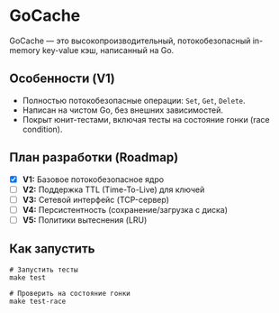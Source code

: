 # GoCache

GoCache — это высокопроизводительный, потокобезопасный in-memory key-value кэш, написанный на Go.

## Особенности (V1)

*   Полностью потокобезопасные операции: `Set`, `Get`, `Delete`.
*   Написан на чистом Go, без внешних зависимостей.
*   Покрыт юнит-тестами, включая тесты на состояние гонки (race condition).

## План разработки (Roadmap)

- [x] **V1:** Базовое потокобезопасное ядро
- [ ] **V2:** Поддержка TTL (Time-To-Live) для ключей
- [ ] **V3:** Сетевой интерфейс (TCP-сервер)
- [ ] **V4:** Персистентность (сохранение/загрузка с диска)
- [ ] **V5:** Политики вытеснения (LRU)

## Как запустить

```shell
# Запустить тесты
make test

# Проверить на состояние гонки
make test-race